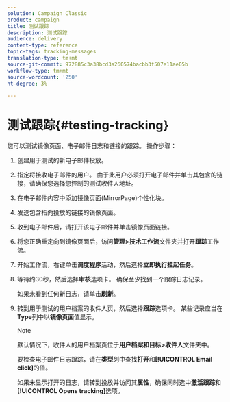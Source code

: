 ```yaml
---
solution: Campaign Classic
product: campaign
title: 测试跟踪
description: 测试跟踪
audience: delivery
content-type: reference
topic-tags: tracking-messages
translation-type: tm+mt
source-git-commit: 972885c3a38bcd3a260574bacbb3f507e11ae05b
workflow-type: tm+mt
source-wordcount: '250'
ht-degree: 3%

---
```



# 测试跟踪{#testing-tracking}

您可以测试镜像页面、电子邮件日志和链接的跟踪。 操作步骤：

1. 创建用于测试的新电子邮件投放。
1. 指定将接收电子邮件的用户。 由于此用户必须打开电子邮件并单击其包含的链接，请确保您选择您控制的测试收件人地址。
1. 在电子邮件内容中添加镜像页面(MirrorPage)个性化块。
1. 发送包含指向投放的链接的镜像页面。
1. 收到电子邮件后，请打开该电子邮件并单击镜像页面链接。
1. 将您正确重定向到镜像页面后，访问&#x200B;**管理>技术工作流**&#x200B;文件夹并打开&#x200B;**跟踪**&#x200B;工作流。
1. 开始工作流，右键单击&#x200B;**调度程序**&#x200B;活动，然后选择&#x200B;**立即执行挂起任务**。
1. 等待约30秒，然后选择&#x200B;**审核**&#x200B;选项卡。 确保至少找到一个跟踪日志记录。

   如果未看到任何新日志，请单击&#x200B;**刷新**。

1. 转到用于测试的用户档案的收件人页，然后选择&#x200B;**跟踪**&#x200B;选项卡。 某些记录应当在&#x200B;**Type**&#x200B;列中以&#x200B;**镜像页面**&#x200B;值显示。

   >[!NOTE]
   >
   >默认情况下，收件人的用户档案页位于&#x200B;**用户档案和目标>收件人**&#x200B;文件夹中。

   要检查电子邮件日志跟踪，请在&#x200B;**类型**&#x200B;列中查找&#x200B;**打开**&#x200B;和&#x200B;**[!UICONTROL Email click]**&#x200B;的值。

   如果未显示打开的日志，请转到投放并访问其&#x200B;**属性**，确保同时选中&#x200B;**激活跟踪**&#x200B;和&#x200B;**[!UICONTROL Opens tracking]**&#x200B;选项。

